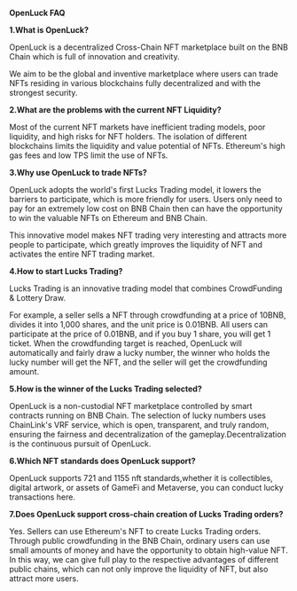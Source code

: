 
**OpenLuck FAQ**

**1.What is OpenLuck?**

OpenLuck is a decentralized Cross-Chain NFT marketplace built on the BNB Chain which is full of innovation and creativity.

We aim to be the global and inventive marketplace where users can trade NFTs residing in various blockchains fully decentralized and with the strongest security.

**2.What are the problems with the current NFT Liquidity?**

Most of the current NFT markets have inefficient trading models, poor liquidity, and high risks for NFT holders. The isolation of different blockchains limits the liquidity and value potential of NFTs. Ethereum's high gas fees and low TPS limit the use of NFTs.

**3.Why use OpenLuck to trade NFTs?**

OpenLuck adopts the world's first Lucks Trading model, it lowers the barriers to participate, which is more friendly for users. Users only need to pay for an extremely low cost on BNB Chain then can have the opportunity to win the valuable NFTs on Ethereum and BNB Chain.

This innovative model makes NFT trading very interesting and attracts more people to participate, which greatly improves the liquidity of NFT and activates the entire NFT trading market.

**4.How to start Lucks Trading?**

Lucks Trading is an innovative trading model that combines CrowdFunding & Lottery Draw. 

For example, a seller sells a NFT through crowdfunding at a price of 10BNB, divides it into 1,000 shares, and the unit price is 0.01BNB. All users can participate at the price of 0.01BNB, and if you buy 1 share, you will get 1 ticket. When the crowdfunding target is reached, OpenLuck will automatically and fairly draw a lucky number, the winner who holds the lucky number will get the NFT, and the seller will get the crowdfunding amount.

**5.How is the winner of the Lucks Trading selected?**

OpenLuck is a non-custodial NFT marketplace controlled by smart contracts running on BNB Chain. The selection of lucky numbers uses ChainLink's VRF service, which is open, transparent, and truly random, ensuring the fairness and decentralization of the gameplay.Decentralization is the continuous pursuit of OpenLuck.

**6.Which NFT standards does OpenLuck support?**

OpenLuck supports 721 and 1155 nft standards,whether it is collectibles, digital artwork, or assets of GameFi and Metaverse, you can conduct lucky transactions here.

**7.Does OpenLuck support cross-chain creation of Lucks Trading orders?**

Yes. Sellers can use Ethereum's NFT to create Lucks Trading orders. Through public crowdfunding in the BNB Chain, ordinary users can use small amounts of money and have the opportunity to obtain high-value NFT. In this way, we can give full play to the respective advantages of different public chains, which can not only improve the liquidity of NFT, but also attract more users.
